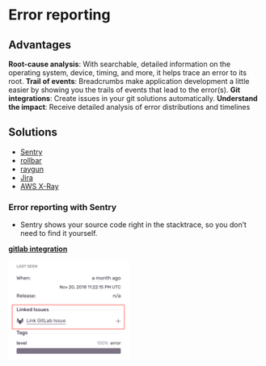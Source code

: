 # Error reporting

## Advantages
**Root-cause analysis**: With searchable, detailed information on the operating system, device, timing, and more, it helps trace an error to its root.
**Trail of events**: Breadcrumbs make application development a little easier by showing you the trails of events that lead to the error(s).
**Git integrations**: Create issues in your git solutions automatically.
**Understand the impact**: Receive detailed analysis of error distributions and timelines

## Solutions
* [Sentry](https://sentry.io/welcome/)
* [rollbar](https://rollbar.com)
* [raygun](https://raygun.com/)
* [Jira](https://www.atlassian.com/software/jira)
* [AWS X-Ray](https://aws.amazon.com/xray/)


### Error reporting with Sentry
* Sentry shows your source code right in the stacktrace, so you don’t need to find it yourself.


**[gitlab integration](https://sentry.io/integrations/gitlab/)**

<img src="sentry-gitlab-link.png" alt="gitlab integration"
     style="float: left; margin-right: 10px; width: 240px;" />
